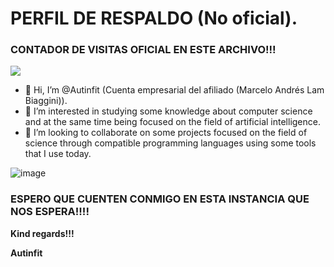 # PERFIL DE RESPALDO (No oficial).

### CONTADOR DE VISITAS OFICIAL EN ESTE ARCHIVO!!!

![](https://komarev.com/ghpvc/?username=MARSFOREVER472&color=red)

- 👋 Hi, I’m @Autinfit (Cuenta empresarial del afiliado (Marcelo Andrés Lam Biaggini)).
- 👀 I’m interested in studying some knowledge about computer science and at the same time being focused on the field of artificial intelligence.
- 💞️ I’m looking to collaborate on some projects focused on the field of science through compatible programming languages ​​using some tools that I use today.

 ![image](https://github.com/Autinfit/Autinfit/assets/155406623/914d5d45-731a-4f45-b5e2-2a9171318f20)

### ESPERO QUE CUENTEN CONMIGO EN ESTA INSTANCIA QUE NOS ESPERA!!!!

**Kind regards!!!**

**Autinfit**
<!---
Autinfit/Autinfit is a ✨ special ✨ repository because its `README.md` (this file) appears on your GitHub profile.
You can click the Preview link to take a look at your changes.
--->
